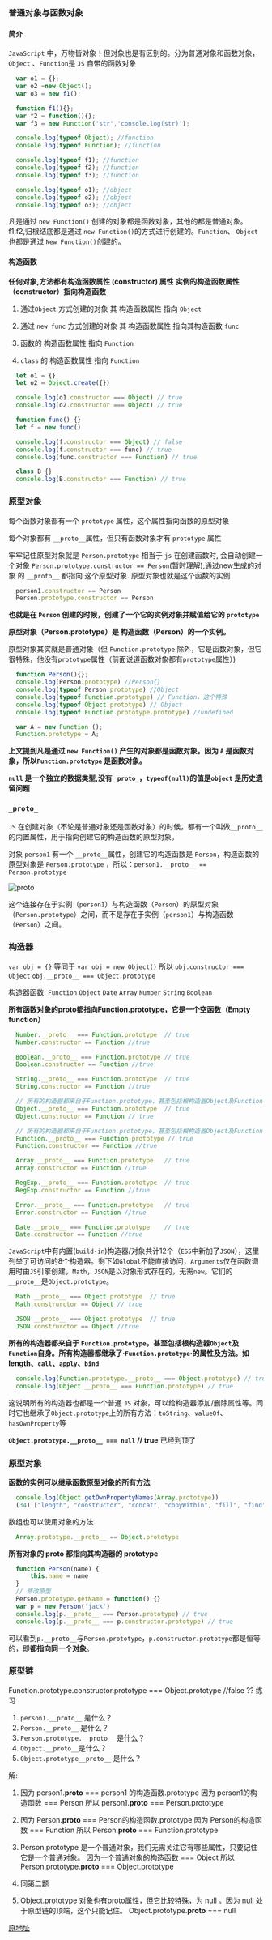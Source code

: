 ### 普通对象与函数对象

#### 简介

`JavaScript` 中，万物皆对象！但对象也是有区别的。分为普通对象和函数对象，`Object` 、`Function`是 `JS` 自带的函数对象

```js
  var o1 = {}; 
  var o2 =new Object();
  var o3 = new f1();

  function f1(){}; 
  var f2 = function(){};
  var f3 = new Function('str','console.log(str)');

  console.log(typeof Object); //function 
  console.log(typeof Function); //function  

  console.log(typeof f1); //function 
  console.log(typeof f2); //function 
  console.log(typeof f3); //function   

  console.log(typeof o1); //object 
  console.log(typeof o2); //object 
  console.log(typeof o3); //object
```

凡是通过 `new Function()` 创建的对象都是函数对象，其他的都是普通对象。f1,f2,归根结底都是通过 `new Function()`的方式进行创建的。`Function`、 `Object` 也都是通过 `New Function()`创建的。

#### 构造函数

**任何对象,方法都有构造函数属性 (constructor) 属性**
**实例的构造函数属性（constructor）指向构造函数**

1. 通过`Object` 方式创建的对象 其 构造函数属性 指向 `Object`

2. 通过 `new func` 方式创建的对象 其 构造函数属性 指向其构造函数 `func`

3. 函数的 构造函数属性 指向 `Function`

4. `class` 的 构造函数属性 指向 `Function`

```js
  let o1 = {}
  let o2 = Object.create({})

  console.log(o1.constructor === Object) // true
  console.log(o2.constructor === Object) // true

  function func() {}
  let f = new func()

  console.log(f.constructor === Object) // false
  console.log(f.constructor === func) // true
  console.log(func.constructor === Function) // true

  class B {}
  console.log(B.constructor === Function) // true
```

### 原型对象

每个函数对象都有一个 `prototype` 属性，这个属性指向函数的原型对象

每个对象都有 `__proto__`属性，但只有函数对象才有 `prototype` 属性

牢牢记住原型对象就是 `Person.prototype` 相当于 `js` 在创建函数时, 会自动创建一个对象 `Person.prototype.constructor == Person`(暂时理解),通过new生成的对象 的 `__proto__` 都指向 这个原型对象. 原型对象也就是这个函数的实例
```js
  person1.constructor == Person
  Person.prototype.constructor == Person
```

**也就是在 `Person` 创建的时候，创建了一个它的实例对象并赋值给它的 `prototype`**

**原型对象（Person.prototype）是 构造函数（Person）的一个实例。**

原型对象其实就是普通对象（但 `Function.prototype` 除外，它是函数对象，但它很特殊，他没有`prototype`属性（前面说道函数对象都有`prototype`属性）)

```js
  function Person(){};
  console.log(Person.prototype) //Person{}
  console.log(typeof Person.prototype) //Object
  console.log(typeof Function.prototype) // Function，这个特殊
  console.log(typeof Object.prototype) // Object
  console.log(typeof Function.prototype.prototype) //undefined
```

```js
  var A = new Function ();
  Function.prototype = A;
```

**上文提到凡是通过 `new Function()` 产生的对象都是函数对象。因为 `A` 是函数对象，所以`Function.prototype` 是函数对象。**


**`null` 是一个独立的数据类型,没有 `_proto_`，`typeof(null)`的值是`object` 是历史遗留问题**


### `_proto_`

`JS` 在创建对象（不论是普通对象还是函数对象）的时候，都有一个叫做`__proto__` 的内置属性，用于指向创建它的构造函数的原型对象。

对象 `person1` 有一个 `__proto__`属性，创建它的构造函数是 `Person`，构造函数的原型对象是 `Person.prototype` ，所以：`person1.__proto__ == Person.prototype`

![_proto_](../assets/_proto_.png)

这个连接存在于实例（`person1`）与构造函数（`Person`）的原型对象（`Person.prototype`）之间，而不是存在于实例（`person1`）与构造函数（`Person`）之间。

### 构造器

`var obj = {}` 等同于 `var obj = new Object()`
所以 `obj.constructor === Object`  `obj.__proto__ === Object.prototype`

构造器函数: `Function` `Object` `Date` `Array` `Number` `String` `Boolean`


**所有函数对象的proto都指向Function.prototype，它是一个空函数（Empty function）**

```js
  Number.__proto__ === Function.prototype  // true
  Number.constructor == Function //true

  Boolean.__proto__ === Function.prototype // true
  Boolean.constructor == Function //true

  String.__proto__ === Function.prototype  // true
  String.constructor == Function //true

  // 所有的构造器都来自于Function.prototype，甚至包括根构造器Object及Function自身
  Object.__proto__ === Function.prototype  // true
  Object.constructor == Function // true

  // 所有的构造器都来自于Function.prototype，甚至包括根构造器Object及Function自身
  Function.__proto__ === Function.prototype // true
  Function.constructor == Function //true

  Array.__proto__ === Function.prototype   // true
  Array.constructor == Function //true

  RegExp.__proto__ === Function.prototype  // true
  RegExp.constructor == Function //true

  Error.__proto__ === Function.prototype   // true
  Error.constructor == Function //true

  Date.__proto__ === Function.prototype    // true
  Date.constructor == Function //true
```

`JavaScript`中有内置(`build-in`)构造器/对象共计12个（`ES5`中新加了`JSON`），这里列举了可访问的8个构造器。剩下如`Global`不能直接访问，`Arguments`仅在函数调用时由`JS`引擎创建，`Math`，`JSON`是以对象形式存在的，无需`new`。它们的`__proto__`是`Object.prototype`。
```js
  Math.__proto__ === Object.prototype  // true
  Math.construrctor == Object // true

  JSON.__proto__ === Object.prototype  // true
  JSON.construrctor == Object //true
```
**所有的构造器都来自于 `Function.prototype`，甚至包括根构造器`Object`及`Function`自身。所有构造器都继承了·`Function.prototype`·的属性及方法。如length、`call`、`apply`、`bind`**


```js
  console.log(Function.prototype.__proto__ === Object.prototype) // true
  console.log(Object.__proto__ === Function.prototype) // true
```

这说明所有的构造器也都是一个普通 `JS` 对象，可以给构造器添加/删除属性等。同时它也继承了`Object.prototype`上的所有方法：`toString`、`valueOf`、`hasOwnProperty`等

**`Object.prototype.__proto__ === null` // true** 已经到顶了

### 原型对象

**函数的实例可以继承函数原型对象的所有方法**

```js
  console.log(Object.getOwnPropertyNames(Array.prototype))
  (34) ["length", "constructor", "concat", "copyWithin", "fill", "find", "findIndex", "lastIndexOf", "pop", "push", "reverse", "shift", "unshift", "slice", "sort", "splice", "includes", "indexOf", "join", "keys", "entries", "values", "forEach", "filter", "flat", "flatMap", "map", "every", "some", "reduce", "reduceRight", "toLocaleString", "toString", "flatten"]
```

数组也可以使用对象的方法.
```js
  Array.prototype.__proto__ == Object.prototype
```

**所有对象的 __proto__ 都指向其构造器的 prototype**

```js
  function Person(name) {
      this.name = name
  }
  // 修改原型
  Person.prototype.getName = function() {}
  var p = new Person('jack')
  console.log(p.__proto__ === Person.prototype) // true
  console.log(p.__proto__ === p.constructor.prototype) // true
```
可以看到`p.__proto__`与`Person.prototype`，`p.constructor.prototype`都是恒等的，即**都指向同一个对象**。

### 原型链
Function.prototype.constructor.prototype === Object.prototype //false ??
练习

1. `person1.__proto__` 是什么？
2. `Person.__proto__` 是什么？
3. `Person.prototype.__proto__` 是什么？
4. `Object.__proto__`是什么？
5. `Object.prototype__proto__` 是什么？

解: 
1. 因为 person1.__proto__ === person1 的构造函数.prototype
    因为 person1的构造函数 === Person
    所以 person1.__proto__ === Person.prototype

2. 因为 Person.__proto__ === Person的构造函数.prototype
因为 Person的构造函数 === Function
所以 Person.__proto__ === Function.prototype

3. Person.prototype 是一个普通对象，我们无需关注它有哪些属性，只要记住它是一个普通对象。
因为一个普通对象的构造函数 === Object
所以 Person.prototype.__proto__ === Object.prototype

4. 同第二题

5. Object.prototype 对象也有proto属性，但它比较特殊，为 null 。因为 null 处于原型链的顶端，这个只能记住。
Object.prototype.__proto__ === null


[原地址](https://www.jianshu.com/p/a4e1e7b6f4f8)